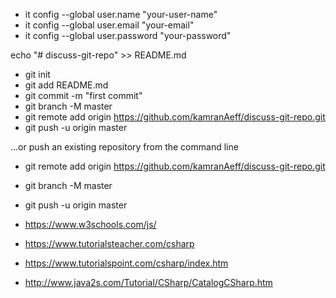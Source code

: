 - it config --global user.name "your-user-name"
- it config --global user.email "your-email"
- it config --global user.password "your-password"


echo "# discuss-git-repo" >> README.md
- git init
- git add README.md
- git commit -m "first commit"
- git branch -M master
- git remote add origin https://github.com/kamranAeff/discuss-git-repo.git
- git push -u origin master

…or push an existing repository from the command line
- git remote add origin https://github.com/kamranAeff/discuss-git-repo.git
- git branch -M master
- git push -u origin master



- https://www.w3schools.com/js/
 
- https://www.tutorialsteacher.com/csharp
 
- https://www.tutorialspoint.com/csharp/index.htm
 
- http://www.java2s.com/Tutorial/CSharp/CatalogCSharp.htm